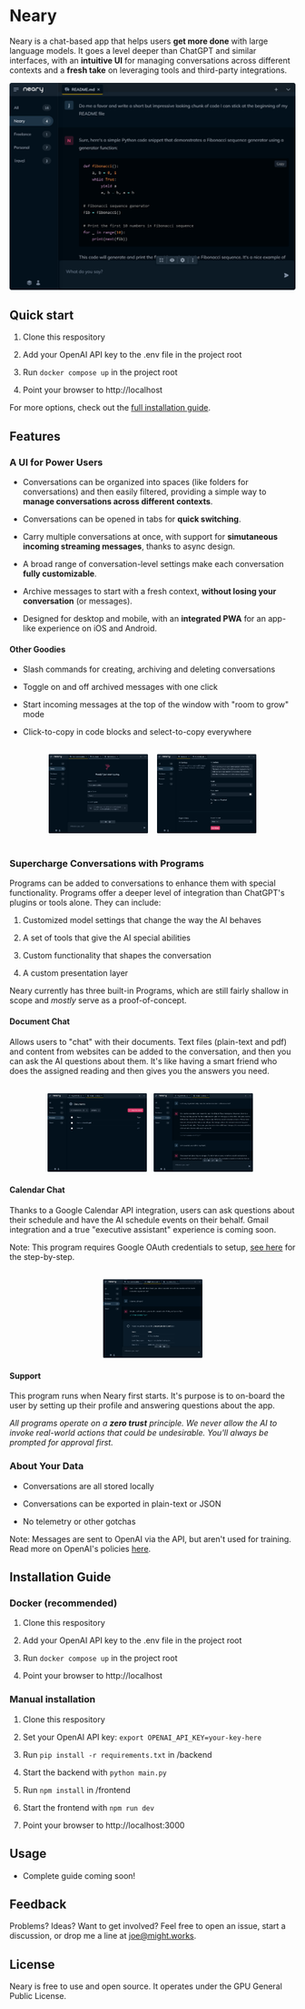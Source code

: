 # Neary

Neary is a chat-based app that helps users **get more done** with large language models. It goes a level deeper than ChatGPT and similar interfaces, with an **intuitive UI** for managing conversations across different contexts and a **fresh take** on leveraging tools and third-party integrations.

<img src="docs/images/main.png">

## Quick start

1. Clone this respository
   
2. Add your OpenAI API key to the .env file in the project root
   
3. Run `docker compose up` in the project root
   
4. Point your browser to http://localhost

For more options, check out the [full installation guide](#installation-guide).

## Features

### A UI for Power Users

- Conversations can be organized into spaces (like folders for conversations) and then easily filtered, providing a simple way to **manage conversations across different contexts**.
  
- Conversations can be opened in tabs for **quick switching**.
  
- Carry multiple conversations at once, with support for **simutaneous incoming streaming messages**, thanks to async design.

- A broad range of conversation-level settings make each conversation **fully customizable**.

- Archive messages to start with a fresh context, **without losing your conversation** (or messages).

- Designed for desktop and mobile, with an **integrated PWA** for an app-like experience on iOS and Android.

#### Other Goodies

- Slash commands for creating, archiving and deleting conversations
  
- Toggle on and off archived messages with one click
 
- Start incoming messages at the top of the window with "room to grow" mode

- Click-to-copy in code blocks and select-to-copy everywhere


<br/>

<div align="center">
  <img src="docs/images/blank.png" style="width: 175px;">
  &nbsp;&nbsp;
  <img src="docs/images/settings.png" style="width: 175px">
</div>

<br/>

### Supercharge Conversations with Programs

Programs can be added to conversations to enhance them with special functionality. Programs offer a deeper level of integration than ChatGPT's plugins or tools alone. They can include:

1. Customized model settings that change the way the AI behaves

2. A set of tools that give the AI special abilities

3. Custom functionality that shapes the conversation

4. A custom presentation layer

Neary currently has three built-in Programs, which are still fairly shallow in scope and *mostly* serve as a proof-of-concept.

#### **Document Chat**

Allows users to "chat" with their documents. Text files (plain-text and pdf) and content from websites can be added to the conversation, and then you can ask the AI questions about them. It's like having a smart friend who does the assigned reading and then gives you the answers you need.

<br />
<div align="center">
<img src="docs/images/manage-docs.png" style="width: 175px;">
&nbsp;
<img src="docs/images/search-docs.png" style="width: 175px;">
&nbsp;
</div>
</p>

#### **Calendar Chat**

Thanks to a Google Calendar API integration, users can ask questions about their schedule and have the AI schedule events on their behalf. Gmail integration and a true "executive assistant" experience is coming soon.

Note: This program requires Google OAuth credentials to setup, [see here](docs/calendar_chat.md) for the step-by-step.

<br />
<div align="center">
<img src="docs/images/calendar.png" style="width: 175px">
</div>
</p>

#### **Support**

This program runs when Neary first starts. It's purpose is to on-board the user by setting up their profile and answering questions about the app.

*All programs operate on a **zero trust** principle. We never allow the AI to invoke real-world actions that could be undesirable. You'll always be prompted for approval first.*

### About Your Data

- Conversations are all stored locally

- Conversations can be exported in plain-text or JSON

- No telemetry or other gotchas

Note: Messages are sent to OpenAI via the API, but aren't used for training. Read more on OpenAI's policies [here](https://help.openai.com/en/articles/5722486-how-your-data-is-used-to-improve-model-performance).

## Installation Guide

### Docker (recommended)

1. Clone this respository
   
2. Add your OpenAI API key to the .env file in the project root
   
3. Run `docker compose up` in the project root
   
4. Point your browser to http://localhost

### Manual installation

1. Clone this respository
  
2. Set your OpenAI API key: `export OPENAI_API_KEY=your-key-here`
   
3. Run `pip install -r requirements.txt` in /backend

4. Start the backend with `python main.py`
   
5. Run `npm install` in /frontend
   
6. Start the frontend with `npm run dev`
   
7. Point your browser to http://localhost:3000

## Usage

- Complete guide coming soon!

## Feedback

Problems? Ideas? Want to get involved? Feel free to open an issue, start a discussion, or drop me a line at joe@might.works.

## License

Neary is free to use and open source. It operates under the GPU General Public License.